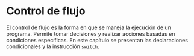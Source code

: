 # Control de flujo

El control de flujo es la forma en que se maneja la ejecución de un programa. Permite tomar decisiones y realizar acciones basadas en condiciones específicas. En este capítulo se presentan las declaraciones condicionales y la instrucción `switch`.

